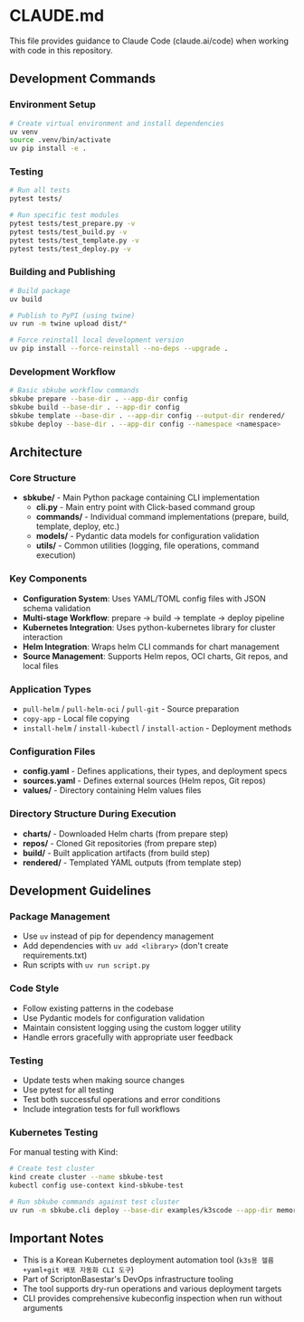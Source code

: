 # CLAUDE.md

This file provides guidance to Claude Code (claude.ai/code) when working with code in this repository.

## Development Commands

### Environment Setup
```bash
# Create virtual environment and install dependencies
uv venv
source .venv/bin/activate
uv pip install -e .
```

### Testing
```bash
# Run all tests
pytest tests/

# Run specific test modules
pytest tests/test_prepare.py -v
pytest tests/test_build.py -v
pytest tests/test_template.py -v
pytest tests/test_deploy.py -v
```

### Building and Publishing
```bash
# Build package
uv build

# Publish to PyPI (using twine)
uv run -m twine upload dist/*

# Force reinstall local development version
uv pip install --force-reinstall --no-deps --upgrade .
```

### Development Workflow
```bash
# Basic sbkube workflow commands
sbkube prepare --base-dir . --app-dir config
sbkube build --base-dir . --app-dir config  
sbkube template --base-dir . --app-dir config --output-dir rendered/
sbkube deploy --base-dir . --app-dir config --namespace <namespace>
```

## Architecture

### Core Structure
- **sbkube/** - Main Python package containing CLI implementation
  - **cli.py** - Main entry point with Click-based command group
  - **commands/** - Individual command implementations (prepare, build, template, deploy, etc.)
  - **models/** - Pydantic data models for configuration validation
  - **utils/** - Common utilities (logging, file operations, command execution)

### Key Components
- **Configuration System**: Uses YAML/TOML config files with JSON schema validation
- **Multi-stage Workflow**: prepare → build → template → deploy pipeline
- **Kubernetes Integration**: Uses python-kubernetes library for cluster interaction
- **Helm Integration**: Wraps helm CLI commands for chart management
- **Source Management**: Supports Helm repos, OCI charts, Git repos, and local files

### Application Types
- `pull-helm` / `pull-helm-oci` / `pull-git` - Source preparation
- `copy-app` - Local file copying  
- `install-helm` / `install-kubectl` / `install-action` - Deployment methods

### Configuration Files
- **config.yaml** - Defines applications, their types, and deployment specs
- **sources.yaml** - Defines external sources (Helm repos, Git repos)
- **values/** - Directory containing Helm values files

### Directory Structure During Execution
- **charts/** - Downloaded Helm charts (from prepare step)
- **repos/** - Cloned Git repositories (from prepare step)
- **build/** - Built application artifacts (from build step)
- **rendered/** - Templated YAML outputs (from template step)

## Development Guidelines

### Package Management
- Use `uv` instead of pip for dependency management
- Add dependencies with `uv add <library>` (don't create requirements.txt)
- Run scripts with `uv run script.py`

### Code Style
- Follow existing patterns in the codebase
- Use Pydantic models for configuration validation
- Maintain consistent logging using the custom logger utility
- Handle errors gracefully with appropriate user feedback

### Testing
- Update tests when making source changes
- Use pytest for all testing
- Test both successful operations and error conditions
- Include integration tests for full workflows

### Kubernetes Testing
For manual testing with Kind:
```bash
# Create test cluster
kind create cluster --name sbkube-test
kubectl config use-context kind-sbkube-test

# Run sbkube commands against test cluster
uv run -m sbkube.cli deploy --base-dir examples/k3scode --app-dir memory --namespace data-memory
```

## Important Notes

- This is a Korean Kubernetes deployment automation tool (`k3s용 헬름+yaml+git 배포 자동화 CLI 도구`)
- Part of ScriptonBasestar's DevOps infrastructure tooling
- The tool supports dry-run operations and various deployment targets
- CLI provides comprehensive kubeconfig inspection when run without arguments